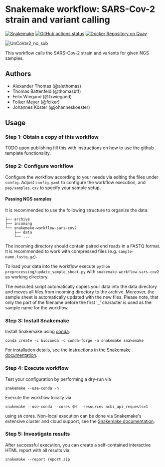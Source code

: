# Snakemake workflow: SARS-Cov-2 strain and variant calling

[![Snakemake](https://img.shields.io/badge/snakemake-≥6.3.0-brightgreen.svg)](https://snakemake.bitbucket.io)
[![GitHub actions status](https://github.com/koesterlab/snakemake-workflow-sars-cov2/workflows/Tests/badge.svg?branch=master)](https://github.com/koesterlab/snakemake-workflow-sars-cov2/actions?query=branch%3Amaster+workflow%3ATests)
[![Docker Repository on Quay](https://quay.io/repository/uncovar/uncovar/status "Docker Repository on Quay")](https://quay.io/repository/uncovar/uncovar)

![UnCoVar2_no_sub](https://user-images.githubusercontent.com/77535027/133593982-9c457596-7b14-4e1c-b1fa-e599fbdb9245.png)

This workflow calls the SARS-Cov-2 strain and variants for given NGS samples.

## Authors

* Alexander Thomas (@alethomas)
* Thomas Battenfeld (@thomasbtf)
* Felix Wiegand (@fxwiegand)
* Folker Meyer (@folker)
* Johannes Köster (@johanneskoester)

## Usage

### Step 1: Obtain a copy of this workflow

TODO upon publishing fill this with instructions on how to use the github template functionality.

### Step 2: Configure workflow

Configure the workflow according to your needs via editing the files under `config`. Adjust `config.yaml` to configure the workflow execution, and `pep/samples.csv` to specify your sample setup.

#### Passing NGS samples
It is recommended to use the following structure to organize the data:

    ├── archive
    ├── incoming
    └── snakemake-workflow-sars-cov2
        ├── data
        └── ...

The incoming directory should contain paired end reads in a FASTQ format. It is recommended to work with compressed files (e.g. `sample-name.fastq.gz`).

To load your data into the workflow execute `python preprocessing/update_sample_sheet.py` with `snakemake-workflow-sars-cov2` as working directory.

The executed script automatically copies your data into the data directory and moves all files from incoming directory to the archive. 
Moreover, the sample sheet is automatically updated with the new files. Please note, that only the part of the filename before the first '_' character is used as the sample name for the workflow.

### Step 3: Install Snakemake

Install Snakemake using [conda](https://conda.io/projects/conda/en/latest/user-guide/install/index.html):

    conda create -c bioconda -c conda-forge -n snakemake snakemake

For installation details, see the [instructions in the Snakemake documentation](https://snakemake.readthedocs.io/en/stable/getting_started/installation.html).

### Step 4: Execute workflow

Test your configuration by performing a dry-run via

    snakemake --use-conda -n

Execute the workflow locally via

    snakemake --use-conda --cores $N --resources ncbi_api_requests=1

using `$N` cores.
Non-local execution can be done via Snakemake's extensive cluster and cloud support, see the [Snakemake documentation](https://snakemake.readthedocs.io/en/stable/executable.html).

### Step 5: Investigate results

After successful execution, you can create a self-contained interactive HTML report with all results via:

    snakemake --report report.zip
